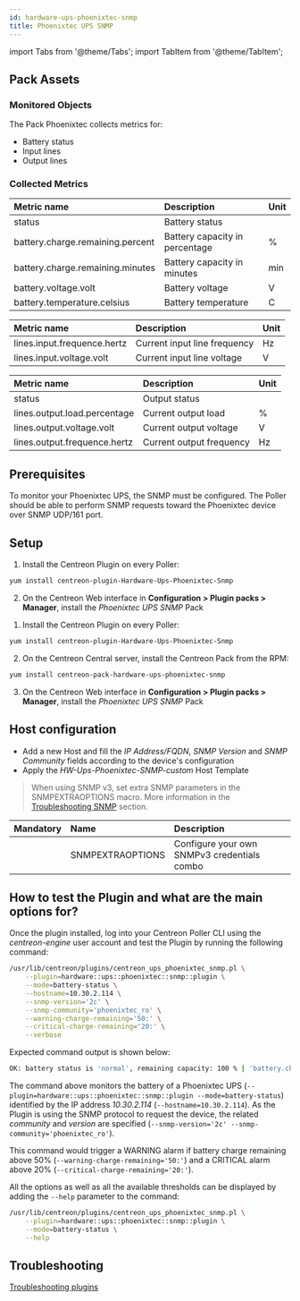 ```yaml
---
id: hardware-ups-phoenixtec-snmp
title: Phoenixtec UPS SNMP
---
```

import Tabs from '@theme/Tabs';
import TabItem from '@theme/TabItem';


## Pack Assets

### Monitored Objects

The Pack Phoenixtec collects metrics for:
* Battery status
* Input lines
* Output lines

### Collected Metrics

<Tabs groupId="sync">
<TabItem value="Battery-status" label="Battery-status">

| Metric name                      | Description                    | Unit |
| :------------------------------- | :----------------------------- | :--- |
| status                           | Battery status                 |      |
| battery.charge.remaining.percent | Battery capacity in percentage | %    |
| battery.charge.remaining.minutes | Battery capacity in minutes    | min  |
| battery.voltage.volt             | Battery voltage                | V    |
| battery.temperature.celsius      | Battery temperature            | C    |

</TabItem>
<TabItem value="Input-lines" label="Input-lines">

| Metric name                 | Description                  | Unit  |
| :-------------------------- | :--------------------------- | :---- |
| lines.input.frequence.hertz | Current input line frequency | Hz    |
| lines.input.voltage.volt    | Current input line voltage   | V     |

</TabItem>
<TabItem value="Output-lines" label="Output-lines">

| Metric name                  | Description               | Unit  |
| :--------------------------- | :------------------------ | :---- |
| status                       | Output status             |       |
| lines.output.load.percentage | Current output load       | %     |
| lines.output.voltage.volt    | Current output voltage    | V     |
| lines.output.frequence.hertz | Current output frequency  | Hz    |

</TabItem>
</Tabs>

## Prerequisites

To monitor your Phoenixtec UPS, the SNMP must be configured.
The Poller should be able to perform SNMP requests toward the Phoenixtec device over SNMP UDP/161 port.

## Setup

<Tabs groupId="sync">
<TabItem value="Online License" label="Online License">

1. Install the Centreon Plugin on every Poller:

```bash
yum install centreon-plugin-Hardware-Ups-Phoenixtec-Snmp
```

2. On the Centreon Web interface in **Configuration > Plugin packs > Manager**, install the *Phoenixtec UPS SNMP* Pack

</TabItem>
<TabItem value="Offline License" label="Offline License">

1. Install the Centreon Plugin on every Poller:

```bash
yum install centreon-plugin-Hardware-Ups-Phoenixtec-Snmp
```

2. On the Centreon Central server, install the Centreon Pack from the RPM:

```bash
yum install centreon-pack-hardware-ups-phoenixtec-snmp
```

3. On the Centreon Web interface in **Configuration > Plugin packs > Manager**, install the *Phoenixtec UPS SNMP* Pack

</TabItem>
</Tabs>

## Host configuration

* Add a new Host and fill the *IP Address/FQDN*, *SNMP Version* and *SNMP Community* fields according to the device's configuration
* Apply the *HW-Ups-Phoenixtec-SNMP-custom* Host Template

> When using SNMP v3, set extra SNMP parameters in the SNMPEXTRAOPTIONS macro. 
> More information in the [Troubleshooting SNMP](../getting-started/how-to-guides/troubleshooting-plugins/#snmpv3-options-mapping) section.

| Mandatory | Name             | Description                                    |
| :-------- | :--------------- | :--------------------------------------------- |
|           | SNMPEXTRAOPTIONS | Configure your own SNMPv3 credentials combo    |

## How to test the Plugin and what are the main options for?

Once the plugin installed, log into your Centreon Poller CLI using the *centreon-engine* user account
and test the Plugin by running the following command:

```bash
/usr/lib/centreon/plugins/centreon_ups_phoenixtec_snmp.pl \
    --plugin=hardware::ups::phoenixtec::snmp::plugin \
    --mode=battery-status \
    --hostname=10.30.2.114 \
    --snmp-version='2c' \
    --snmp-community='phoenixtec_ro' \
    --warning-charge-remaining='50:' \
    --critical-charge-remaining='20:' \
    --verbose
```

Expected command output is shown below:

```bash
OK: battery status is 'normal', remaining capacity: 100 % | 'battery.charge.remaining.percent'=100%;50:;20:;0;100 'battery.voltage.volt'=2.2V;;;; 'battery.temperature.celsius'=31.5C;;;;
```

The command above monitors the battery of a Phoenixtec UPS (```--plugin=hardware::ups::phoenixtec::snmp::plugin --mode=battery-status```) identified
by the IP address *10.30.2.114* (```--hostname=10.30.2.114```). As the Plugin is using the SNMP protocol to request the device, the related
*community* and *version* are specified (```--snmp-version='2c' --snmp-community='phoenixtec_ro'```).

This command would trigger a WARNING alarm if battery charge remaining above 50% 
(```--warning-charge-remaining='50:'```) and a CRITICAL alarm above 20% (```--critical-charge-remaining='20:'```).

All the options as well as all the available thresholds can be displayed by adding the  ```--help```
parameter to the command:

```bash
/usr/lib/centreon/plugins/centreon_ups_phoenixtec_snmp.pl \
    --plugin=hardware::ups::phoenixtec::snmp::plugin \
    --mode=battery-status \
    --help
```

## Troubleshooting

[Troubleshooting plugins](../getting-started/how-to-guides/troubleshooting-plugins.md)
